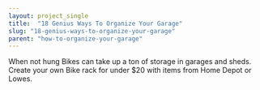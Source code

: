 ```yaml
---
layout: project_single
title:  "18 Genius Ways To Organize Your Garage"
slug: "18-genius-ways-to-organize-your-garage"
parent: "how-to-organize-your-garage"
---
```

When not hung Bikes can take up a ton of storage in garages and sheds.  Create your own Bike rack for under $20 with items from Home Depot or Lowes.